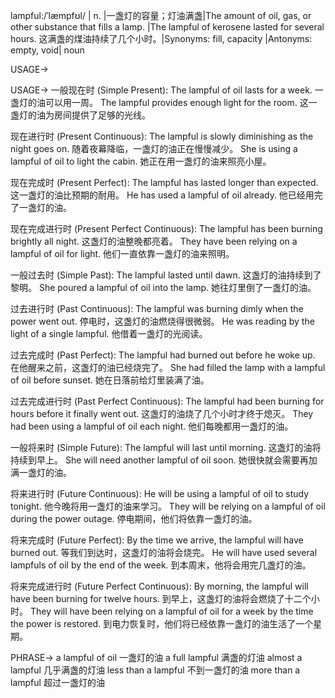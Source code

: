 lampful:/ˈlæmpfʊl/ | n. |一盏灯的容量；灯油满盏|The amount of oil, gas, or other substance that fills a lamp. |The lampful of kerosene lasted for several hours.  这满盏的煤油持续了几个小时。|Synonyms: fill, capacity |Antonyms: empty, void| noun


USAGE->

USAGE->
一般现在时 (Simple Present):
The lampful of oil lasts for a week. 一盏灯的油可以用一周。
The lampful provides enough light for the room. 这一盏灯的油为房间提供了足够的光线。

现在进行时 (Present Continuous):
The lampful is slowly diminishing as the night goes on.  随着夜幕降临，一盏灯的油正在慢慢减少。
She is using a lampful of oil to light the cabin. 她正在用一盏灯的油来照亮小屋。

现在完成时 (Present Perfect):
The lampful has lasted longer than expected. 这一盏灯的油比预期的耐用。
He has used a lampful of oil already. 他已经用完了一盏灯的油。


现在完成进行时 (Present Perfect Continuous):
The lampful has been burning brightly all night.  这盏灯的油整晚都亮着。
They have been relying on a lampful of oil for light.  他们一直依靠一盏灯的油来照明。

一般过去时 (Simple Past):
The lampful lasted until dawn. 这盏灯的油持续到了黎明。
She poured a lampful of oil into the lamp. 她往灯里倒了一盏灯的油。

过去进行时 (Past Continuous):
The lampful was burning dimly when the power went out.  停电时，这盏灯的油燃烧得很微弱。
He was reading by the light of a single lampful. 他借着一盏灯的光阅读。


过去完成时 (Past Perfect):
The lampful had burned out before he woke up.  在他醒来之前，这盏灯的油已经烧完了。
She had filled the lamp with a lampful of oil before sunset.  她在日落前给灯里装满了油。

过去完成进行时 (Past Perfect Continuous):
The lampful had been burning for hours before it finally went out.  这盏灯的油烧了几个小时才终于熄灭。
They had been using a lampful of oil each night. 他们每晚都用一盏灯的油。


一般将来时 (Simple Future):
The lampful will last until morning.  这盏灯的油将持续到早上。
She will need another lampful of oil soon. 她很快就会需要再加满一盏灯的油。


将来进行时 (Future Continuous):
He will be using a lampful of oil to study tonight.  他今晚将用一盏灯的油来学习。
They will be relying on a lampful of oil during the power outage. 停电期间，他们将依靠一盏灯的油。


将来完成时 (Future Perfect):
By the time we arrive, the lampful will have burned out.  等我们到达时，这盏灯的油将会烧完。
He will have used several lampfuls of oil by the end of the week.  到本周末，他将会用完几盏灯的油。


将来完成进行时 (Future Perfect Continuous):
By morning, the lampful will have been burning for twelve hours.  到早上，这盏灯的油将会燃烧了十二个小时。
They will have been relying on a lampful of oil for a week by the time the power is restored.  到电力恢复时，他们将已经依靠一盏灯的油生活了一个星期。


PHRASE->
a lampful of oil 一盏灯的油
a full lampful  满盏的灯油
almost a lampful  几乎满盏的灯油
less than a lampful 不到一盏灯的油
more than a lampful 超过一盏灯的油
